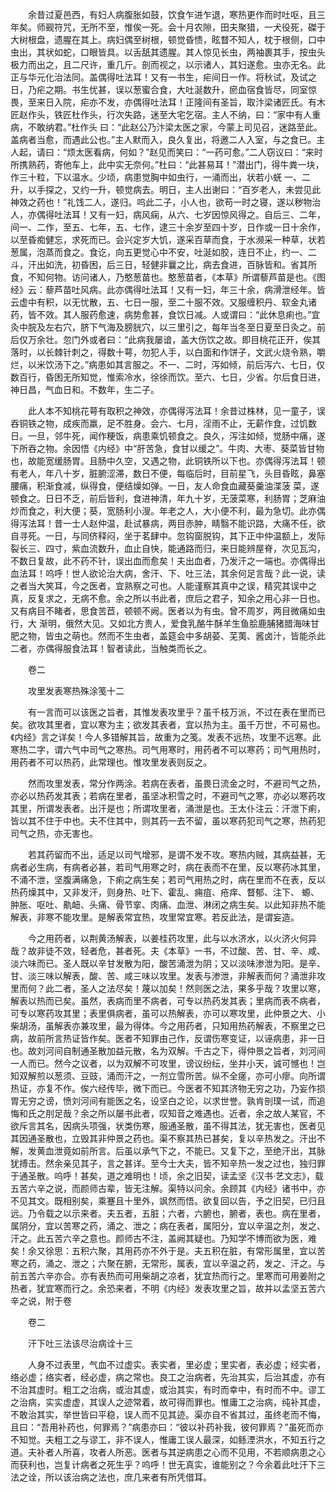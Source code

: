 <!-- { "loadSidebar": true } -->
　　余昔过夏邑西，有妇人病腹胀如鼓，饮食乍进乍退，寒热更作而时吐呕，且三年矣。师觋符咒，无所不至，惟俟一死。会十月农隙，田夫聚猎，一犬役死，磔于大树根盘，遗腥在其上。病妇偶至树根，顿觉昏愦，眩瞀不知人，枕于根侧，口中虫出，其状如蛇，口眼皆具。以舌舐其遗腥。其人惊见长虫，两袖裹其手，按虫头极力而出之，且二尺许，重几斤。剖而视之，以示诸人，其妇遂愈。虫亦无名。此正与华元化治法同。盖偶得吐法耳！又有一书生，疟间日一作。将秋试，及试之日，乃疟之期。书生忧甚，误以葱蜜合食，大吐涎数升，瘀血宿食皆尽，同室惊畏，至来日入院，疟亦不发，亦偶得吐法耳！正隆间有圣旨，取汴梁诸匠氏。有木匠赵作头，铁匠杜作头，行次失路，迷至大宅乞宿。主人不纳，曰：“家中有人重病，不敢纳君。”杜作头 曰：“此赵公乃汴梁太医之家，今蒙上司见召，迷路至此。盖病者当愈，而遇此公也。”主人默而入，良久复出，将邀二人入室，与之食已。主人起，请曰：“烦太医看病，何如？”赵见而笑曰：“一药可愈。”二人窃议曰：“来时所携熟药，寄他车上，此中实无奈何。”杜曰：“此甚易耳！”潜出门，得牛粪一块，作三十粒，下以温水。少顷，病患觉胸中如虫行，一涌而出，状若小蜣 一、二升，以手探之，又约一升，顿觉病去。明日，主人出谢曰：“百岁老人，未尝见此神效之药也！”礼饯二人，遂归。呜此二子，小人也，欲苟一时之寝，遂以秽物治人，亦偶得吐法耳！又有一妇，病风痫，从六、七岁因惊风得之。自后三、二年，间一、二作，至五、七年，五、七作，逮三十余岁至四十岁，日作或一日十余作，以至昏痴健忘，求死而已。会兴定岁大饥，遂采百草而食，于水濒采一种草，状若葱属，泡蒸而食之。食讫，向五更觉心中不安，吐涎如胶，连日不止，约一、二斗，汗出如洗，初昏困，后三日，轻健非曩之比，病去食进，百脉皆和。省其所食，不知何物。访问诸人，乃憨葱苗也。憨葱苗者，《本草》所谓藜芦苗是也。《图经》云：藜芦苗吐风病。此亦偶得吐法耳！又有一妇，年三十余，病滑泄经年。皆云虚中有积，以无忧散，五、七日一服，至二十服不效。又服缠积丹、软金丸诸药，皆不效。其人服药愈速，病势愈甚，食饮日减。人或谓曰：“此休息痢也。”宜灸中脘及左右穴，脐下气海及膀胱穴，以三里引之，每年当冬至日夏至日灸之。前后仅万余壮。忽门外或者曰：“此病我屡谙，盖大伤饮之故。即目桃花正开，俟其落时，以长棘针刺之，得数十萼，勿犯人手，以白面和作饼子，文武火烧令熟，嚼烂，以米饮汤下之。”病患如其言服之。不一、二时，泻如倾，前后泻六、七日，仅数百行，昏困无所知觉，惟索冷水，徐徐而饮。至六、七日，少省。尔后食日进，神日昌，气血日和。不数年，生二子。

　　此人本不知桃花萼有取积之神效，亦偶得泻法耳！余昔过株林，见一童子，误吞铜铁之物，成疾而羸，足不胜身。会六、七月，淫雨不止，无薪作食，过饥数日。一旦，邻牛死，闻作粳饭，病患乘饥顿食之。良久，泻注如倾，觉肠中痛，遂下所吞之物。余因悟《内经》中“肝苦急，食甘以缓之”。牛肉、大枣、葵菜皆甘物也，故能宽缓肠胃。且肠中久空，又遇之物，此铜铁所以下也。亦偶得泻法耳！顿有老人，年八十岁，脏腑涩滞，数日不便，每临后时，目前星飞，头目昏眩，鼻塞腰痛，积渐食减，纵得食，便结燥如弹。一日，友人命食血藏葵羹油渫菠 菜，遂顿食之。日日不乏，前后皆利，食进神清，年九十岁，无菠菜寒，利肠胃；芝麻油炒而食之，利大便；葵，宽肠利小溲。年老之人，大小便不利，最为急切。此亦偶得泻法耳！昔一士人赵仲温，赴试暴病，两目赤肿，睛翳不能识路，大痛不任，欲自寻死。一日，与同侪释闷，坐于茗肆中。忽钩窗脱钩，其下正中仲温额上，发际裂长三、四寸，紫血流数升，血止自快，能通路而归，来日能辨屋脊，次见瓦沟，不数日复故，此不药不针，误出血而愈矣！夫出血者，乃发汗之一端也。亦偶得出血法耳！呜呼！世人欲论治大病，舍汗、下、吐三法，其余何足言哉？此一说，读之者当大笑耳，今之医者，宜熟察之可也。人能谨察其真中之误，精究其误中之真，反复求之，无病不愈。余之所以书此者，庶后之君子，知余之用心非一日也。又有病目不睹者，思食苦苣，顿顿不阙。医者以为有虫。曾不周岁，两目微痛如虫行，大 渐明，俄然大见。又如北方贵人，爱食乳酪牛酥羊生鱼脍鹿脯猪腊海味甘肥之物，皆虫之萌也。然而不生虫者，盖筵会中多胡荽、芜荑、酱卤汁，皆能杀此二者，亦偶得服食法耳！智者读此，当触类而长之。

　　卷二

　　攻里发表寒热殊涂笺十二

　　有一言而可以该医之旨者，其惟发表攻里乎？虽千枝万派，不过在表在里而已矣。欲攻其里者，宜以寒为主；欲发其表者，宜以热为主。虽千万世，不可易也。《内经》言之详矣！今人多错解其旨，故重为之笺。发表不远热，攻里不远寒。此寒热二字，谓六气中司气之寒热。司气用寒时，用药者不可以寒药；司气用热时，用药者不可以热药，此常理也。惟攻里发表则反之。

　　然而攻里发表，常分作两涂。若病在表者，虽畏日流金之时，不避司气之热，亦必以热药发其表；若病在里者，虽坚冰积雪之时，不避司气之寒，亦必以寒药攻其里，所谓发表者。出汗是也；所谓攻里者，涌泄是也。王太仆注云：汗泄下痢，皆以其不住于中也。夫不住其中，则其药一去不留，虽以寒药犯司气之寒，热药犯司气之热，亦无害也。

　　若其药留而不出，适足以司气增邪，是谓不发不攻。寒热内贼，其病益甚，无病者必生病，有病者必甚，若司气用寒之时，病在表而不在里，反以寒药冰其里，不涌不泄，坚腹满痛急，下痢之病生矣；若司气用热之时，病在里而不在表，反以热药燥其中，又非发汗，则身热、吐下、霍乱、痈疽、疮痒、瞀郁、注下、 螈、肿胀、呕吐、鼽衄、头痛、骨节挛、肉痛、血泄、淋闭之病生矣。以此知非热不能解表，非寒不能攻里。是解表常宜热，攻里常宜寒。若反此法，是谓妄造。

　　今之用药者，以荆黄汤解表，以姜桂药攻里，此与以水济水，以火济火何异哉？故非徒不效，轻者危，甚者死。夫《本草》一书，不过酸、苦、甘、辛、咸、淡六味而已。圣人既以辛甘发散为阳，酸苦涌泄为阴；又以淡味渗泄为阳。是辛、甘、淡三味以解表，酸、苦、咸三味以攻里。发表与渗泄，非解表而何？涌泄非攻里而何？此二者，圣人之法尽矣！蔑以加矣！然则医之法，果多乎哉？攻里以寒，解表以热而已矣。虽然，表病而里不病者，可专以热药发其表；里病而表不病者，可专以寒药攻其里；表里俱病者，虽可以热解表，亦可以寒攻里，此仲景之大、小柴胡汤，虽解表亦兼攻里，最为得体。今之用药者，只知用热药解表，不察里之已病，故前所言热证皆作矣。医者不知罪由己作，反谓伤寒变证，以诬病患，非一日也。故刘河间自制通圣散加益元散，名为双解。千古之下，得仲景之旨者，刘河间一人而已。然今之议者，以为双解不可攻里，谤议纷纭，坐井小天，诚可憾也！岂知双解煎以葱须、豆豉，涌而汗之，一剂立雪所苦。纵不全瘥，亦可小瘳。向所谓热证，亦复不作。俟六经传毕，微下而已。今医者不知其济物无穷之功，乃妄作损胃无穷之谤，愤刘河间有能医之名，设坚白之论，以求世誉。孰肯剖璞一试，而追悔和氏之刖足哉？余之所以屡书此者，叹知音之难遇也。近者，余之故人某官，不欲斥言其名，因病头项强，状类伤寒，服通圣散，虽不得其法，犹无害也，医者见其因通圣散也，立毁其非仲景之药也。渠不察其热已甚矣，复以辛热发之。汗出不解，发黄血泄竟如前所言。后虽以承气下之，不能已。又复下之，至绝汗出，其脉犹搏击。然余亲见其子，言之甚详。至今士大夫，皆不知辛热一发之过也，独归罪于通圣散。呜呼！甚矣，道之难明也！顷，余之旧契，读孟坚《汉书·艺文志》，载五苦六辛之说，而颜师古辈，皆无注解。渠特以问余。余顾其《内经》诸书中，亦不见其文。既相别矣，乘蹇且十里外，飒然而悟。欲复回以告，予之旧契，已归且远。乃令载之以示来者。夫五者，五脏；六者，六腑也，腑者，表也。病在里者，属阴分，宜以苦寒之药，涌之、泄之；病在表者，属阳分，宜以辛温之剂，发之、汗之。此五苦六辛之意也。颜师古不注，盖阙其疑也。乃知学不博而欲为医，难矣！余又徐思：五积六聚，其用药亦不外于是。夫五积在脏，有常形属里，宜以苦寒之药，涌之、泄之；六聚在腑，无常形，属表，宜以辛温之药，发之、汗之。与前五苦六辛亦合。亦有表热而可用柴胡之凉者，犹宜热而行之。里寒而可用姜附之热者，犹宜寒而行之。余恐来者，不明《内经》发表攻里之旨，故并以孟坚五苦六辛之说，附于卷

　　卷二

　　汗下吐三法该尽治病诠十三

　　人身不过表里，气血不过虚实。表实者，里必虚；里实者，表必虚；经实者，络必虚；络实者，经必虚，病之常也。良工之治病者，先治其实，后治其虚，亦有不治其虚时。粗工之治病，或治其虚，或治其实，有时而幸中，有时而不中。谬工之治病，实实虚虚，其误人之迹常着，故可得而罪也。惟庸工之治病，纯补其虚，不敢治其实，举世皆曰平稳，误人而不见其迹。渠亦自不省其过，虽终老而不悔，且曰：“吾用补药也，何罪焉？”病患亦曰：“彼以补药补我，彼何罪焉？”虽死而亦不知觉。夫粗工之与谬工，非不误人，惟庸工误人最深，如鲧湮洪水，不知五行之道。夫补者人所喜，攻者人所恶。医者与其逆病患之心而不见用，不若顺病患之心而获利也，岂复计病者之死生乎？呜呼！世无真实，谁能别之？今余着此吐汗下三法之诠，所以该治病之法也，庶几来者有所凭借耳。

